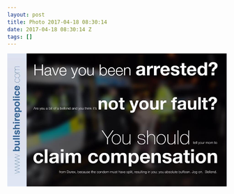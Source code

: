 ```yaml
---
layout: post
title: Photo 2017-04-18 08:30:14
date: 2017-04-18 08:30:14 Z
tags: []
---
```

![](/media/2017/04/159709935259.jpg)
